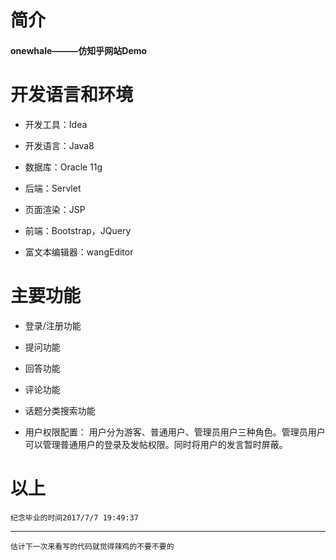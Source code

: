 # 简介
#### onewhale———仿知乎网站Demo 
# 开发语言和环境

- 开发工具：Idea

- 开发语言：Java8

- 数据库：Oracle 11g

- 后端：Servlet

- 页面渲染：JSP

- 前端：Bootstrap，JQuery

- 富文本编辑器：wangEditor

# 主要功能

- 登录/注册功能

- 提问功能

- 回答功能

- 评论功能

- 话题分类搜索功能

- 用户权限配置：
		用户分为游客、普通用户、管理员用户三种角色。管理员用户可以管理普通用户的登录及发帖权限。同时将用户的发言暂时屏蔽。

# 以上

	纪念毕业的时间2017/7/7 19:49:37 
	
--------
	估计下一次来看写的代码就觉得辣鸡的不要不要的





